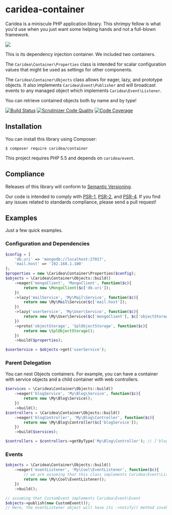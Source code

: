 # caridea-container
Caridea is a miniscule PHP application library. This shrimpy fellow is what you'd use when you just want some helping hands and not a full-blown framework.

![](http://libreworks.com/caridea-100.png)

This is its dependency injection container. We included two containers.

The `Caridea\Container\Properties` class is intended for scalar configuration values that might be used as settings for other components.

The `Caridea\Container\Objects` class allows for eager, lazy, and prototype objects. It also implements `Caridea\Event\Publisher` and will broadcast events to any managed object which implements `Caridea\Event\Listener`.

You can retrieve contained objects both by name and by type!

[![Build Status](https://travis-ci.org/libreworks/caridea-container.svg)](https://travis-ci.org/libreworks/caridea-container)
[![Scrutinizer Code Quality](https://scrutinizer-ci.com/g/libreworks/caridea-container/badges/quality-score.png?b=master)](https://scrutinizer-ci.com/g/libreworks/caridea-container/?branch=master)
[![Code Coverage](https://scrutinizer-ci.com/g/libreworks/caridea-container/badges/coverage.png?b=master)](https://scrutinizer-ci.com/g/libreworks/caridea-container/?branch=master)

## Installation

You can install this library using Composer:

```console
$ composer require caridea/container
```

This project requires PHP 5.5 and depends on `caridea/event`.

## Compliance

Releases of this library will conform to [Semantic Versioning](http://semver.org).

Our code is intended to comply with [PSR-1](http://www.php-fig.org/psr/psr-1/), [PSR-2](http://www.php-fig.org/psr/psr-2/), and [PSR-4](http://www.php-fig.org/psr/psr-4/). If you find any issues related to standards compliance, please send a pull request!

## Examples

Just a few quick examples.

### Configuration and Dependencies
```php
$config = [
    'db.uri' => 'mongodb://localhost:27017',
    'mail.host' => '192.168.1.100'
];
$properties = new \Caridea\Container\Properties($config);
$objects = \Caridea\Container\Objects::build()
    ->eager('mongoClient', 'MongoClient', function($c){
        return new \MongoClient($c['db.uri']);
    })
    ->lazy('mailService', 'My\Mail\Service', function($c){
        return new \My\Mail\Service($c['mail.host']);
    })
    ->lazy('userService', 'My\User\Service', function($c){
        return new \My\User\Service($c['mongoClient'], $c['objectStorage']);
    })
    ->proto('objectStorage', 'SplObjectStorage', function($c){
        return new \SplObjectStorage();
    })
    ->build($properties);

$userService = $objects->get('userService');
```

### Parent Delegation

You can nest Objects containers. For example, you can have a container with service objects and a child container with web controllers.

```php
$services = \Caridea\Container\Objects::build()
    ->eager('blogService', 'My\Blog\Service', function($c){
        return new \My\Blog\Service();
    })
    ->build();
$controllers = \Caridea\Container\Objects::build()
    ->eager('blogController', 'My\Blog\Controller', function($c){
        return new \My\Blog\Controller($c['blogService']);
    })
    ->build($services);

$controllers = $controllers->getByType('My\Blog\Controller'); // ['blogController' => BlogController]
```

### Events

```php
$objects = \Caridea\Container\Objects::build()
    ->eager('eventListener', 'My\Cool\EventListener', function($c){
        // we are assuming that this class implements Caridea\Event\Listener
        return new \My\Cool\EventListener();
    })
    ->build();

// assuming that CustomEvent implements Caridea\Event\Event
$objects->publish(new CustomEvent());
// Here, the eventListener object will have its ->notify() method invoked with the CustomEvent
```

